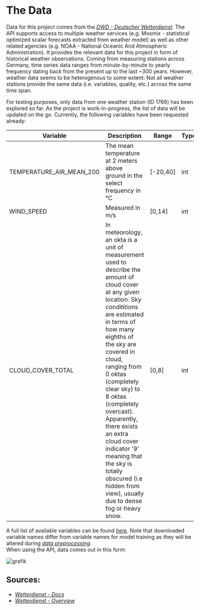 # The Data

Data for this project comes from the *[DWD - Deutscher Wetterdienst](https://github.com/earthobservations/wetterdienst)*. The API supports access to multiple weather services (e.g. Mosmix - statistical optimized scalar forecasts extracted from weather model) as well as other related agencies (e.g. NOAA - National Oceanic And Atmospheric Administration). It provides the relevant data for this project in form of historical weather observations. Coming from measuring stations across Germany, time series data ranges from minute-by-minute to yearly frequency dating back from the present up to the last ~300 years. However, weather data seems to be heterogenous to some extent: Not all weather stations provide the same data (i.e. variables, quality, etc.) across the same time span.

For testing purposes, only data from one weather station (ID 1766) has been explored so far. As the project is work-in-progress, the list of data will be updated on the go. Currently, the following variables have been 
requested already:

<!---
TABLE for variable description
- made and copied with https://www.tablesgenerator.com/markdown_tables#     
    -->
| Variable | Description | Range | Type |
|---|---|---|---|
| TEMPERATURE_AIR_MEAN_200 | The mean temperature at 2 meters above ground in the select frequency in °C | [-20,40] | int |
| WIND_SPEED | Measured in m/s | [0,14] | int |
| CLOUD_COVER_TOTAL | In meteorology, an okta is a unit of measurement used to describe the amount of cloud cover at any given location. Sky condititions are estimated in terms of how many eighths of the sky are covered in cloud, ranging from 0 oktas (completely clear sky) to 8 oktas (completely overcast). Apparently, there exists an extra cloud cover indicator '9' meaning that the sky is totally obscured (i.e  hidden from view), usually due to dense fog or heavy snow. | [0,8] | int |

A full list of available variables can be found *[here](https://wetterdienst.readthedocs.io/en/latest/data/parameters.html)*. Note that downloaded variable names differ from variable names for model training as they
will be altered during *[data preprocessing](https://github.com/Vinnie117/ML-for-Weather/blob/main/Docs/preprocessing.md)*. <br/>
When using the API, data comes out in this form:

![grafik](https://user-images.githubusercontent.com/52510339/175810749-8c117922-5f34-4c24-943a-e82e794f6311.png)




## Sources:
- *[Wetterdienst - Docs](https://wetterdienst.readthedocs.io/en/latest/index.html)*
- *[Wetterdienst - Overview](https://www.dwd.de/EN/ourservices/cdc/cdc_ueberblick-klimadaten_en.html)*

